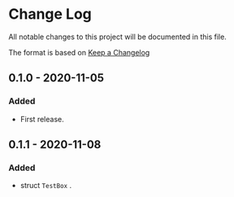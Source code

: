# Change Log
All notable changes to this project will be documented in this file.

The format is based on [Keep a Changelog](http://keepachangelog.com/)

## 0.1.0 - 2020-11-05
### Added
- First release.

## 0.1.1 - 2020-11-08
### Added
- struct `TestBox` .
